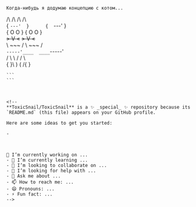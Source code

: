 ```
Когда-нибудь я додумаю концепцию с котом...
```
 /\     /\        /\     /\            
{  `---'  }      {  `---'  }          
{  O   O  }      {  O   O  }  
~~>  V  <~~      ~~>  V  <~~  
 \  ~~~  /        \  ~~~  /  
  `-----'____  ____`-----'  
  /     \    \  /    /     \  
 {       }\  ) (  /{       }  
  ~~~~~~~~~~    ~~~~~~~~~~
```
```



<!--
**ToxicSnail/ToxicSnail** is a ✨ _special_ ✨ repository because its `README.md` (this file) appears on your GitHub profile.

Here are some ideas to get you started:

- 



🔭 I’m currently working on ...
- 🌱 I’m currently learning ...
- 👯 I’m looking to collaborate on ...
- 🤔 I’m looking for help with ...
- 💬 Ask me about ...
- 📫 How to reach me: ...
- 😄 Pronouns: ...
- ⚡ Fun fact: ...
-->
